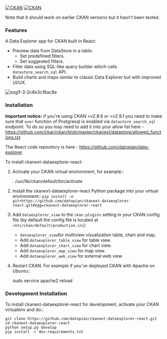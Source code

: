 [![CKAN](https://img.shields.io/badge/ckan-2.8-orange.svg?style=flat-square)](https://github.com/ckan/ckan/tree/2.8) [![CKAN](https://img.shields.io/badge/ckan-2.9-orange.svg?style=flat-square)](https://github.com/ckan/ckan/tree/2.9)

Note that it should work on earlier CKAN versions but it hasn't been tested.

### Features

A Data Explorer app for CKAN built in React:

* Preview data from DataStore in a table.
  * Set predefined filters.
  * Set suggested filters.
* Filter data using SQL-like query builder which calls `datastore_search_sql` API.
* Build charts and maps similar to classic Data Explorer but with improved UI/UX.

![ezgif-3-2c8e3c18ac8e](https://user-images.githubusercontent.com/17809581/121645171-b33ddf80-cab5-11eb-8680-b98ddea353b3.gif)

### Installation

**Important notice:** if you're using CKAN >v2.8.6 or >v2.9.1 you need to make sure that `over` function of Postgresql is enabled via `datastore_search_sql` endpoint. To do so you may need to add it into your allow list here - https://github.com/ckan/ckan/blob/master/ckanext/datastore/allowed_functions.txt

The React code repository is here - https://github.com/datopian/data-explorer.

To install ckanext-dataexplorer-react:

1. Activate your CKAN virtual environment, for example::

     . /usr/lib/ckan/default/bin/activate

2. Install the ckanext-dataexplorer-react Python package into your virtual environment::
   `pip install -e git+https://github.com/datopian/ckanext-dataexplorer-react.git#egg=ckanext-dataexplorer-react`

3. Add ``dataexplorer_view`` to the ``ckan.plugins`` setting in your CKAN
   config file (by default the config file is located at
   ``/etc/ckan/default/production.ini``)
    * `dataexplorer_view`for multiview visualization table, chart and map.
    * Add `dataexplorer_table_view` for table view.
    * Add `dataexplorer_chart_view` for chart view.
    * Add `dataexplorer_map_view` for map view.
    * Add `dataexplorer_web_view` for external web view.

4. Restart CKAN. For example if you've deployed CKAN with Apache on Ubuntu::

     sudo service apache2 reload


### Development Installation


To install ckanext-dataexplorer-react for development, activate your CKAN virtualenv and
do::

    git clone https://github.com/datopian/ckanext-dataexplorer-react.git
    cd ckanext-dataexplorer-react
    python setup.py develop
    pip install -r dev-requirements.txt

